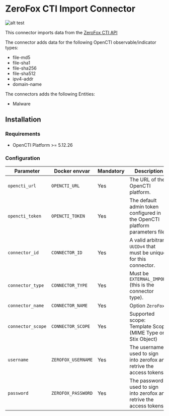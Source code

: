 # ZeroFox CTI Import Connector

<!--
General description of the connector
* What it does
* How it works
* Special requirements
* Use case description
* ...
-->
![alt test](https://www.zerofox.com/wp-content/themes/zfox/src/img/zerofox-logo-alt.svg)

This connector imports data from the [ZeroFox CTI API](https://api.zerofox.com/cti/docs/)

The connector adds data for the following OpenCTI observable/indicator types:
* file-md5
* file-sha1
* file-sha256
* file-sha512
* ipv4-addr
* domain-name

The connectors adds the following Entities:
* Malware
## Installation

### Requirements

- OpenCTI Platform >= 5.12.26

### Configuration

| Parameter            | Docker envvar        | Mandatory    | Description                                                                 |
|----------------------|----------------------| ------------ |-----------------------------------------------------------------------------|
| `opencti_url`        | `OPENCTI_URL`        | Yes          | The URL of the OpenCTI platform.                                            |
| `opencti_token`      | `OPENCTI_TOKEN`      | Yes          | The default admin token configured in the OpenCTI platform parameters file. |
| `connector_id`       | `CONNECTOR_ID`       | Yes          | A valid arbitrary `UUIDv4` that must be unique for this connector.          |
| `connector_type`     | `CONNECTOR_TYPE`     | Yes          | Must be `EXTERNAL_IMPORT` (this is the connector type).                     |
| `connector_name`     | `CONNECTOR_NAME`     | Yes          | Option `ZeroFox`                                                            |
| `connector_scope`    | `CONNECTOR_SCOPE`    | Yes          | Supported scope: Template Scope (MIME Type or Stix Object)                  |
| `username`           | `ZEROFOX_USERNAME`   | Yes          | The username used to sign into zerofox and retrive the access tokens        
| `password`           | `ZEROFOX_PASSWORD`   | Yes          | The password used to sign into zerofox and retrive the access tokens        |


